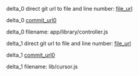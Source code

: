 delta_0 direct git url to file and line number: [file_url](https://www.github.com/jaedb/spotmop/commit/4a60ba11e7ea96a999c70e823d5f13e2f6d1b1d8/#diff-d01d0ea11324cbd27ee058ec5e879530f56250b5bd4678ab51ae0fe4d09bc7f6L20)

delta_0 [commit_url0](https://www.github.com/jaedb/spotmop/commit/4a60ba11e7ea96a999c70e823d5f13e2f6d1b1d8)

delta_0 filename: app/library/controller.js



delta_1 direct git url to file and line number: [file_url](https://www.github.com/kofrasa/mingo/commit/069f3921504f25c8b8c12a368dc330bca78afb6d/#diff-69e5f72c9232e84ac418fb8d41484fbd0d01b56ad1fbb24ff1d68b9e2a66b8b8L20)

delta_1 [commit_url0](https://www.github.com/kofrasa/mingo/commit/069f3921504f25c8b8c12a368dc330bca78afb6d)

delta_1 filename: lib/cursor.js



